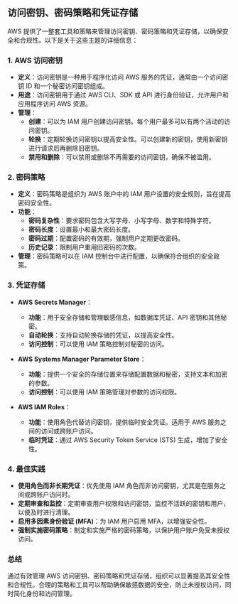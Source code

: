 ## 访问密钥、密码策略和凭证存储

AWS 提供了一整套工具和策略来管理访问密钥、密码策略和凭证存储，以确保安全和合规性。以下是关于这些主题的详细信息：

### 1. **AWS 访问密钥**

- **定义**：访问密钥是一种用于程序化访问 AWS 服务的凭证，通常由一个访问密钥 ID 和一个秘密访问密钥组成。
- **用途**：访问密钥用于通过 AWS CLI、SDK 或 API 进行身份验证，允许用户和应用程序访问 AWS 资源。
- **管理**：
  - **创建**：可以为 IAM 用户创建访问密钥。每个用户最多可以有两个活动的访问密钥。
  - **轮换**：定期轮换访问密钥以提高安全性。可以创建新的密钥，使用新密钥进行请求后再删除旧密钥。
  - **禁用和删除**：可以禁用或删除不再需要的访问密钥，确保不被滥用。

### 2. **密码策略**

- **定义**：密码策略是组织为 AWS 账户中的 IAM 用户设置的安全规则，旨在提高密码安全性。
- **功能**：
  - **密码复杂性**：要求密码包含大写字母、小写字母、数字和特殊字符。
  - **密码长度**：设置最小和最大密码长度。
  - **密码过期**：配置密码的有效期，强制用户定期更改密码。
  - **历史记录**：限制用户重用旧密码的次数。
- **管理**：密码策略可以在 IAM 控制台中进行配置，以确保符合组织的安全政策。

### 3. **凭证存储**

- **AWS Secrets Manager**：
  - **功能**：用于安全存储和管理敏感信息，如数据库凭证、API 密钥和其他秘密。
  - **自动轮换**：支持自动轮换存储的凭证，以提高安全性。
  - **访问控制**：可以使用 IAM 策略控制对秘密的访问。
  
- **AWS Systems Manager Parameter Store**：
  - **功能**：提供一个安全的存储位置来存储配置数据和秘密，支持文本和加密的参数。
  - **访问控制**：可以使用 IAM 策略管理对参数的访问权限。
  
- **AWS IAM Roles**：
  - **功能**：使用角色代替访问密钥，提供临时安全凭证。适用于 AWS 服务之间的访问或跨账户访问。
  - **临时凭证**：通过 AWS Security Token Service (STS) 生成，增加了安全性。

### 4. **最佳实践**

- **使用角色而非长期凭证**：优先使用 IAM 角色而非访问密钥，尤其是在服务之间或跨账户访问时。
- **定期审查和监控**：定期审查用户权限和访问密钥，监控不活跃的密钥和用户，以便及时进行清理。
- **启用多因素身份验证 (MFA)**：为 IAM 用户启用 MFA，以增强安全性。
- **强制实施密码策略**：制定和实施严格的密码策略，以保护用户账户免受未授权访问。

### 总结
通过有效管理 AWS 访问密钥、密码策略和凭证存储，组织可以显著提高其安全性和合规性。合理的策略和工具可以帮助确保敏感数据的安全，防止未授权访问，同时简化身份和访问管理。